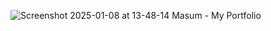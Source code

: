 ![Screenshot 2025-01-08 at 13-48-14 Masum - My Portfolio](https://github.com/user-attachments/assets/1131e567-edb6-4c35-b102-c2a3c5b10f52)
